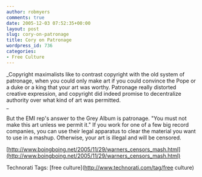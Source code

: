 ```yaml
---
author: robmyers
comments: true
date: 2005-12-03 07:52:35+00:00
layout: post
slug: cory-on-patronage
title: Cory on Patronage
wordpress_id: 736
categories:
- Free Culture
---
```


  
_Copyright maximalists like to contrast copyright with the old system of patronage, when you could only make art if you could convince the Pope or a duke or a king that your art was worthy. Patronage really distorted creative expression, and copyright did indeed promise to decentralize authority over what kind of art was permitted.  
_

  
But the EMI rep's answer to the Grey Album is patronage. "You must not make this art unless we permit it." If you work for one of a few big record companies, you can use their legal apparatus to clear the material you want to use in a mashup. Otherwise, your art is illegal and will be censored.  


  
[http://www.boingboing.net/2005/11/29/warners_censors_mash.html](http://www.boingboing.net/2005/11/29/warners_censors_mash.html)  


  


Technorati Tags: [free culture](http://www.technorati.com/tag/free culture)

  


